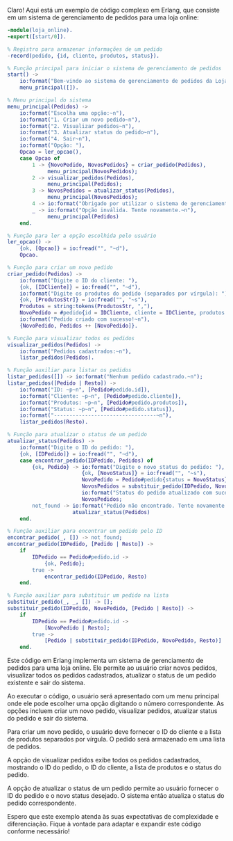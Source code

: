 Claro! Aqui está um exemplo de código complexo em Erlang, que consiste em um sistema de gerenciamento de pedidos para uma loja online:

```erlang
-module(loja_online).
-export([start/0]).

% Registro para armazenar informações de um pedido
-record(pedido, {id, cliente, produtos, status}).

% Função principal para iniciar o sistema de gerenciamento de pedidos
start() ->
    io:format("Bem-vindo ao sistema de gerenciamento de pedidos da Loja Online!~n"),
    menu_principal([]).

% Menu principal do sistema
menu_principal(Pedidos) ->
    io:format("Escolha uma opção:~n"),
    io:format("1. Criar um novo pedido~n"),
    io:format("2. Visualizar pedidos~n"),
    io:format("3. Atualizar status do pedido~n"),
    io:format("4. Sair~n"),
    io:format("Opção: "),
    Opcao = ler_opcao(),
    case Opcao of
        1 -> {NovoPedido, NovosPedidos} = criar_pedido(Pedidos),
             menu_principal(NovosPedidos);
        2 -> visualizar_pedidos(Pedidos),
             menu_principal(Pedidos);
        3 -> NovosPedidos = atualizar_status(Pedidos),
             menu_principal(NovosPedidos);
        4 -> io:format("Obrigado por utilizar o sistema de gerenciamento de pedidos da Loja Online!~n");
        _ -> io:format("Opção inválida. Tente novamente.~n"),
             menu_principal(Pedidos)
    end.

% Função para ler a opção escolhida pelo usuário
ler_opcao() ->
    {ok, [Opcao]} = io:fread("", "~d"),
    Opcao.

% Função para criar um novo pedido
criar_pedido(Pedidos) ->
    io:format("Digite o ID do cliente: "),
    {ok, [IDCliente]} = io:fread("", "~d"),
    io:format("Digite os produtos do pedido (separados por vírgula): "),
    {ok, [ProdutosStr]} = io:fread("", "~s"),
    Produtos = string:tokens(ProdutosStr, ","),
    NovoPedido = #pedido{id = IDCliente, cliente = IDCliente, produtos = Produtos, status = "Em processamento"},
    io:format("Pedido criado com sucesso!~n"),
    {NovoPedido, Pedidos ++ [NovoPedido]}.

% Função para visualizar todos os pedidos
visualizar_pedidos(Pedidos) ->
    io:format("Pedidos cadastrados:~n"),
    listar_pedidos(Pedidos).

% Função auxiliar para listar os pedidos
listar_pedidos([]) -> io:format("Nenhum pedido cadastrado.~n");
listar_pedidos([Pedido | Resto]) ->
    io:format("ID: ~p~n", [Pedido#pedido.id]),
    io:format("Cliente: ~p~n", [Pedido#pedido.cliente]),
    io:format("Produtos: ~p~n", [Pedido#pedido.produtos]),
    io:format("Status: ~p~n", [Pedido#pedido.status]),
    io:format("---------------------------------~n"),
    listar_pedidos(Resto).

% Função para atualizar o status de um pedido
atualizar_status(Pedidos) ->
    io:format("Digite o ID do pedido: "),
    {ok, [IDPedido]} = io:fread("", "~d"),
    case encontrar_pedido(IDPedido, Pedidos) of
        {ok, Pedido} -> io:format("Digite o novo status do pedido: "),
                        {ok, [NovoStatus]} = io:fread("", "~s"),
                        NovoPedido = Pedido#pedido{status = NovoStatus},
                        NovosPedidos = substituir_pedido(IDPedido, NovoPedido, Pedidos),
                        io:format("Status do pedido atualizado com sucesso!~n"),
                        NovosPedidos;
        not_found -> io:format("Pedido não encontrado. Tente novamente.~n"),
                     atualizar_status(Pedidos)
    end.

% Função auxiliar para encontrar um pedido pelo ID
encontrar_pedido(_, []) -> not_found;
encontrar_pedido(IDPedido, [Pedido | Resto]) ->
    if
        IDPedido == Pedido#pedido.id ->
            {ok, Pedido};
        true ->
            encontrar_pedido(IDPedido, Resto)
    end.

% Função auxiliar para substituir um pedido na lista
substituir_pedido(_, _, []) -> [];
substituir_pedido(IDPedido, NovoPedido, [Pedido | Resto]) ->
    if
        IDPedido == Pedido#pedido.id ->
            [NovoPedido | Resto];
        true ->
            [Pedido | substituir_pedido(IDPedido, NovoPedido, Resto)]
    end.
```

Este código em Erlang implementa um sistema de gerenciamento de pedidos para uma loja online. Ele permite ao usuário criar novos pedidos, visualizar todos os pedidos cadastrados, atualizar o status de um pedido existente e sair do sistema.

Ao executar o código, o usuário será apresentado com um menu principal onde ele pode escolher uma opção digitando o número correspondente. As opções incluem criar um novo pedido, visualizar pedidos, atualizar status do pedido e sair do sistema.

Para criar um novo pedido, o usuário deve fornecer o ID do cliente e a lista de produtos separados por vírgula. O pedido será armazenado em uma lista de pedidos.

A opção de visualizar pedidos exibe todos os pedidos cadastrados, mostrando o ID do pedido, o ID do cliente, a lista de produtos e o status do pedido.

A opção de atualizar o status de um pedido permite ao usuário fornecer o ID do pedido e o novo status desejado. O sistema então atualiza o status do pedido correspondente.

Espero que este exemplo atenda às suas expectativas de complexidade e diferenciação. Fique à vontade para adaptar e expandir este código conforme necessário!